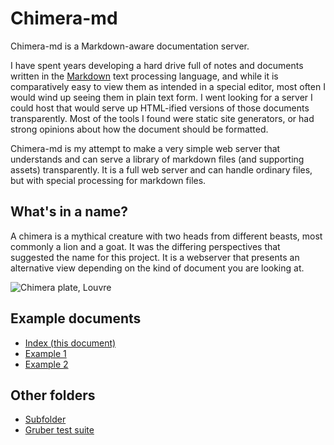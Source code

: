 # Chimera-md

Chimera-md is a Markdown-aware documentation server.

I have spent years developing a hard drive full of notes and documents written in the
[Markdown](https://www.markdownguide.org/) text processing language, and while it is
comparatively easy to view them as intended in a special editor, most often I would wind
up seeing them in plain text form. I went looking for a server I could host that would
serve up HTML-ified versions of those documents transparently. Most of the tools I
found were static site generators, or had strong opinions about how the document should
be formatted.

Chimera-md is my attempt to make a very simple web server that understands and can serve
a library of markdown files (and supporting assets) transparently. It is a full web server
and can handle ordinary files, but with special processing for markdown files.

## What's in a name?

A chimera is a mythical creature with two heads from different beasts, most commonly a
lion and a goat. It was the differing perspectives that suggested the name for this
project. It is a webserver that presents an alternative view depending on the kind of
document you are looking at.

![Chimera plate, Louvre](/home/assets/Chimera_Apulia_Louvre_K362.jpg)

## Example documents

* [Index (this document)](index.md)
* [Example 1](example1.md)
* [Example 2](example2.md)

## Other folders

* [Subfolder](subfolder/)
* [Gruber test suite](tests/)
